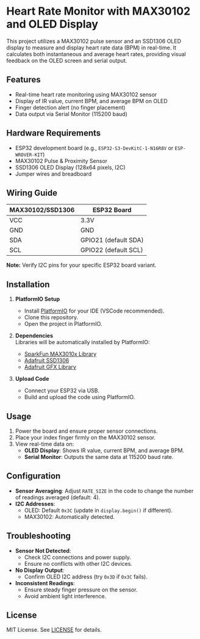 # Heart Rate Monitor with MAX30102 and OLED Display

This project utilizes a MAX30102 pulse sensor and an SSD1306 OLED display to measure and display heart rate data (BPM) in real-time. It calculates both instantaneous and average heart rates, providing visual feedback on the OLED screen and serial output.

## Features
- Real-time heart rate monitoring using MAX30102 sensor
- Display of IR value, current BPM, and average BPM on OLED
- Finger detection alert (no finger placement)
- Data output via Serial Monitor (115200 baud)

## Hardware Requirements
- ESP32 development board (e.g., `ESP32-S3-DevKitC-1-N16R8V` or `ESP-WROVER-KIT`)
- MAX30102 Pulse & Proximity Sensor
- SSD1306 OLED Display (128x64 pixels, I2C)
- Jumper wires and breadboard

## Wiring Guide
| MAX30102/SSD1306 | ESP32 Board          |
|-------------------|----------------------|
| VCC               | 3.3V                 |
| GND               | GND                  |
| SDA               | GPIO21 (default SDA) |
| SCL               | GPIO22 (default SCL) |

**Note:** Verify I2C pins for your specific ESP32 board variant.

## Installation
1. **PlatformIO Setup**  
   - Install [PlatformIO](https://platformio.org/) for your IDE (VSCode recommended).
   - Clone this repository.
   - Open the project in PlatformIO.

2. **Dependencies**  
   Libraries will be automatically installed by PlatformIO:
   - [SparkFun MAX3010x Library](https://github.com/sparkfun/SparkFun_MAX3010x_Sensor_Library)
   - [Adafruit SSD1306](https://github.com/adafruit/Adafruit_SSD1306)
   - [Adafruit GFX Library](https://github.com/adafruit/Adafruit-GFX-Library)

3. **Upload Code**  
   - Connect your ESP32 via USB.
   - Build and upload the code using PlatformIO.

## Usage
1. Power the board and ensure proper sensor connections.
2. Place your index finger firmly on the MAX30102 sensor.
3. View real-time data on:
   - **OLED Display**: Shows IR value, current BPM, and average BPM.
   - **Serial Monitor**: Outputs the same data at 115200 baud rate.

## Configuration
- **Sensor Averaging**: Adjust `RATE_SIZE` in the code to change the number of readings averaged (default: 4).
- **I2C Addresses**:
  - OLED: Default `0x3C` (update in `display.begin()` if different).
  - MAX30102: Automatically detected.

## Troubleshooting
- **Sensor Not Detected**: 
  - Check I2C connections and power supply.
  - Ensure no conflicts with other I2C devices.
- **No Display Output**:
  - Confirm OLED I2C address (try `0x3D` if `0x3C` fails).
- **Inconsistent Readings**:
  - Ensure steady finger pressure on the sensor.
  - Avoid ambient light interference.

## License
MIT License. See [LICENSE](LICENSE) for details.
